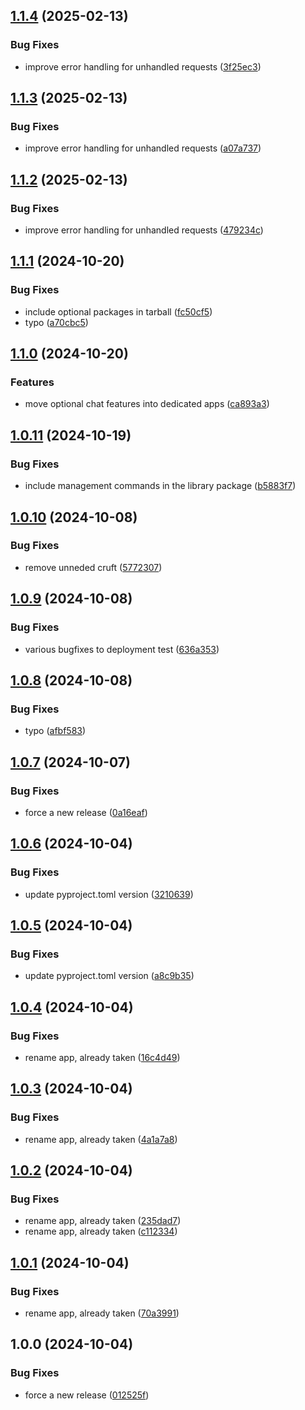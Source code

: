 ## [1.1.4](https://github.com/bubblehouse/django-slackbot/compare/v1.1.3...v1.1.4) (2025-02-13)

### Bug Fixes

* improve error handling for unhandled requests ([3f25ec3](https://github.com/bubblehouse/django-slackbot/commit/3f25ec3ef13d89519fa47c8c38149dcd5ff413f5))

## [1.1.3](https://github.com/bubblehouse/django-slackbot/compare/v1.1.2...v1.1.3) (2025-02-13)

### Bug Fixes

* improve error handling for unhandled requests ([a07a737](https://github.com/bubblehouse/django-slackbot/commit/a07a737d198650169242060ec07f6669e39eb0a2))

## [1.1.2](https://github.com/bubblehouse/django-slackbot/compare/v1.1.1...v1.1.2) (2025-02-13)

### Bug Fixes

* improve error handling for unhandled requests ([479234c](https://github.com/bubblehouse/django-slackbot/commit/479234ce28b0c7c494524a3d3107e7915d808b84))

## [1.1.1](https://github.com/philchristensen/django-slackbot/compare/v1.1.0...v1.1.1) (2024-10-20)

### Bug Fixes

* include optional packages in tarball ([fc50cf5](https://github.com/philchristensen/django-slackbot/commit/fc50cf51010138feb13ef6f053e7651651b81547))
* typo ([a70cbc5](https://github.com/philchristensen/django-slackbot/commit/a70cbc5efd04b162f961c1b60a874b37569c94b6))

## [1.1.0](https://github.com/philchristensen/django-slackbot/compare/v1.0.11...v1.1.0) (2024-10-20)

### Features

* move optional chat features into dedicated apps ([ca893a3](https://github.com/philchristensen/django-slackbot/commit/ca893a34c40dc3b3ba7f5144a653a142e6ebaaca))

## [1.0.11](https://github.com/philchristensen/django-slackbot/compare/v1.0.10...v1.0.11) (2024-10-19)

### Bug Fixes

* include management commands in the library package ([b5883f7](https://github.com/philchristensen/django-slackbot/commit/b5883f7337917bdee8c6da107e7ab4af3653373e))

## [1.0.10](https://github.com/philchristensen/django-slackbot/compare/v1.0.9...v1.0.10) (2024-10-08)

### Bug Fixes

* remove unneded cruft ([5772307](https://github.com/philchristensen/django-slackbot/commit/57723078788d6c6031c857b698207d74fc1cc742))

## [1.0.9](https://github.com/philchristensen/django-slackbot/compare/v1.0.8...v1.0.9) (2024-10-08)

### Bug Fixes

* various bugfixes to deployment test ([636a353](https://github.com/philchristensen/django-slackbot/commit/636a353bda917ddab6541781408a825cb7b94200))

## [1.0.8](https://github.com/philchristensen/django-slackbot/compare/v1.0.7...v1.0.8) (2024-10-08)

### Bug Fixes

* typo ([afbf583](https://github.com/philchristensen/django-slackbot/commit/afbf58394a4cb10abcb28488c3e00f1b9febebe2))

## [1.0.7](https://github.com/philchristensen/django-slackbot/compare/v1.0.6...v1.0.7) (2024-10-07)

### Bug Fixes

* force a new release ([0a16eaf](https://github.com/philchristensen/django-slackbot/commit/0a16eaf3082a5a709d78d6055c0c85c6e85ccaaf))

## [1.0.6](https://github.com/philchristensen/django-slackbot/compare/v1.0.5...v1.0.6) (2024-10-04)

### Bug Fixes

* update pyproject.toml version ([3210639](https://github.com/philchristensen/django-slackbot/commit/32106390716717f00a67b118886cb901aaad1e70))

## [1.0.5](https://github.com/philchristensen/django-slackbot/compare/v1.0.4...v1.0.5) (2024-10-04)

### Bug Fixes

* update pyproject.toml version ([a8c9b35](https://github.com/philchristensen/django-slackbot/commit/a8c9b35de509251f80036e3df518d4c4a1c8da89))

## [1.0.4](https://github.com/philchristensen/django-slackbot/compare/v1.0.3...v1.0.4) (2024-10-04)

### Bug Fixes

* rename app, already taken ([16c4d49](https://github.com/philchristensen/django-slackbot/commit/16c4d49dde9059cf42e49a9b3540241f5ea17261))

## [1.0.3](https://github.com/philchristensen/django-slackbot/compare/v1.0.2...v1.0.3) (2024-10-04)

### Bug Fixes

* rename app, already taken ([4a1a7a8](https://github.com/philchristensen/django-slackbot/commit/4a1a7a86f328c8dce9bb3ddba9488a18b876edea))

## [1.0.2](https://github.com/philchristensen/django-slackbot/compare/v1.0.1...v1.0.2) (2024-10-04)

### Bug Fixes

* rename app, already taken ([235dad7](https://github.com/philchristensen/django-slackbot/commit/235dad7aa764431b60883c8ec2b2aed7b927d8cc))
* rename app, already taken ([c112334](https://github.com/philchristensen/django-slackbot/commit/c112334792d7436a0a5ef76234dd301448f7b62b))

## [1.0.1](https://github.com/philchristensen/django-slack-bot/compare/v1.0.0...v1.0.1) (2024-10-04)

### Bug Fixes

* rename app, already taken ([70a3991](https://github.com/philchristensen/django-slack-bot/commit/70a3991fa4ad3ca764ee856168a34b9c19f6af3e))

## 1.0.0 (2024-10-04)

### Bug Fixes

* force a new release ([012525f](https://github.com/philchristensen/django-slack/commit/012525f3d71c8cbd705ce1560e5b1c6f31e8ec69))
